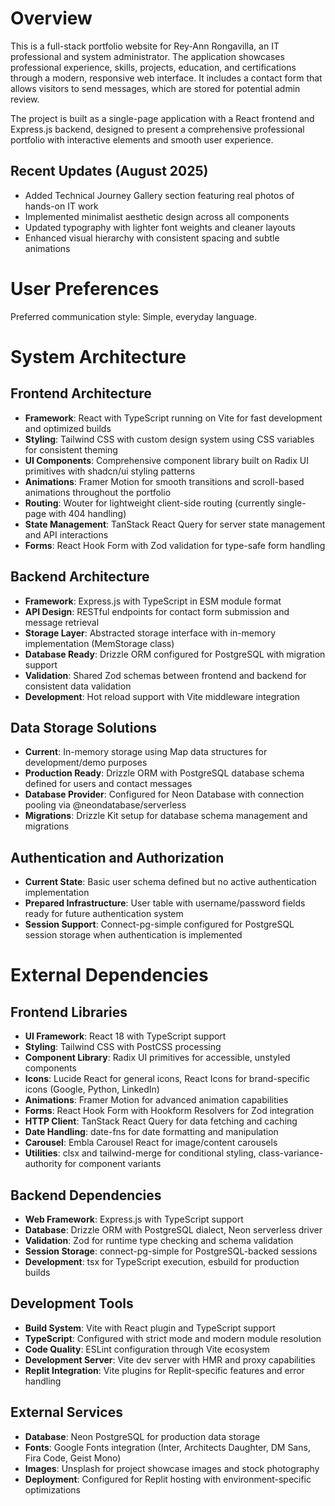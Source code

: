 # Overview

This is a full-stack portfolio website for Rey-Ann Rongavilla, an IT professional and system administrator. The application showcases professional experience, skills, projects, education, and certifications through a modern, responsive web interface. It includes a contact form that allows visitors to send messages, which are stored for potential admin review.

The project is built as a single-page application with a React frontend and Express.js backend, designed to present a comprehensive professional portfolio with interactive elements and smooth user experience.

## Recent Updates (August 2025)
- Added Technical Journey Gallery section featuring real photos of hands-on IT work
- Implemented minimalist aesthetic design across all components
- Updated typography with lighter font weights and cleaner layouts
- Enhanced visual hierarchy with consistent spacing and subtle animations

# User Preferences

Preferred communication style: Simple, everyday language.

# System Architecture

## Frontend Architecture
- **Framework**: React with TypeScript running on Vite for fast development and optimized builds
- **Styling**: Tailwind CSS with custom design system using CSS variables for consistent theming
- **UI Components**: Comprehensive component library built on Radix UI primitives with shadcn/ui styling patterns
- **Animations**: Framer Motion for smooth transitions and scroll-based animations throughout the portfolio
- **Routing**: Wouter for lightweight client-side routing (currently single-page with 404 handling)
- **State Management**: TanStack React Query for server state management and API interactions
- **Forms**: React Hook Form with Zod validation for type-safe form handling

## Backend Architecture
- **Framework**: Express.js with TypeScript in ESM module format
- **API Design**: RESTful endpoints for contact form submission and message retrieval
- **Storage Layer**: Abstracted storage interface with in-memory implementation (MemStorage class)
- **Database Ready**: Drizzle ORM configured for PostgreSQL with migration support
- **Validation**: Shared Zod schemas between frontend and backend for consistent data validation
- **Development**: Hot reload support with Vite middleware integration

## Data Storage Solutions
- **Current**: In-memory storage using Map data structures for development/demo purposes
- **Production Ready**: Drizzle ORM with PostgreSQL database schema defined for users and contact messages
- **Database Provider**: Configured for Neon Database with connection pooling via @neondatabase/serverless
- **Migrations**: Drizzle Kit setup for database schema management and migrations

## Authentication and Authorization
- **Current State**: Basic user schema defined but no active authentication implementation
- **Prepared Infrastructure**: User table with username/password fields ready for future authentication system
- **Session Support**: Connect-pg-simple configured for PostgreSQL session storage when authentication is implemented

# External Dependencies

## Frontend Libraries
- **UI Framework**: React 18 with TypeScript support
- **Styling**: Tailwind CSS with PostCSS processing
- **Component Library**: Radix UI primitives for accessible, unstyled components
- **Icons**: Lucide React for general icons, React Icons for brand-specific icons (Google, Python, LinkedIn)
- **Animations**: Framer Motion for advanced animation capabilities
- **Forms**: React Hook Form with Hookform Resolvers for Zod integration
- **HTTP Client**: TanStack React Query for data fetching and caching
- **Date Handling**: date-fns for date formatting and manipulation
- **Carousel**: Embla Carousel React for image/content carousels
- **Utilities**: clsx and tailwind-merge for conditional styling, class-variance-authority for component variants

## Backend Dependencies
- **Web Framework**: Express.js with TypeScript support
- **Database**: Drizzle ORM with PostgreSQL dialect, Neon serverless driver
- **Validation**: Zod for runtime type checking and schema validation
- **Session Storage**: connect-pg-simple for PostgreSQL-backed sessions
- **Development**: tsx for TypeScript execution, esbuild for production builds

## Development Tools
- **Build System**: Vite with React plugin and TypeScript support
- **TypeScript**: Configured with strict mode and modern module resolution
- **Code Quality**: ESLint configuration through Vite ecosystem
- **Development Server**: Vite dev server with HMR and proxy capabilities
- **Replit Integration**: Vite plugins for Replit-specific features and error handling

## External Services
- **Database**: Neon PostgreSQL for production data storage
- **Fonts**: Google Fonts integration (Inter, Architects Daughter, DM Sans, Fira Code, Geist Mono)
- **Images**: Unsplash for project showcase images and stock photography
- **Deployment**: Configured for Replit hosting with environment-specific optimizations